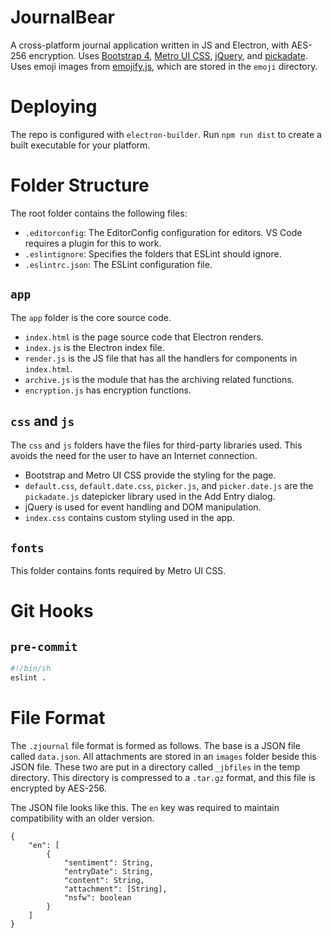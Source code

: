 # JournalBear
A cross-platform journal application written in JS and Electron, with AES-256 encryption. Uses [Bootstrap 4](http://getbootstrap.com/), [Metro UI CSS](https://metroui.org.ua/), [jQuery](https://jquery.com/), and [pickadate](https://github.com/amsul/pickadate.js). Uses emoji images from [emojify.js](https://github.com/emojione/emojify.js), which are stored in the `emoji` directory.

# Deploying
The repo is configured with `electron-builder`. Run `npm run dist` to create a built executable for your platform.

# Folder Structure
The root folder contains the following files:
* `.editorconfig`: The EditorConfig configuration for editors. VS Code requires a plugin for this to work.
* `.eslintignore`: Specifies the folders that ESLint should ignore.
* `.eslintrc.json`: The ESLint configuration file.

## `app`
The `app` folder is the core source code.
* `index.html` is the page source code that Electron renders.
* `index.js` is the Electron index file.
* `render.js` is the JS file that has all the handlers for components in `index.html`.
* `archive.js` is the module that has the archiving related functions.
* `encryption.js` has encryption functions.

## `css` and `js`
The `css` and `js` folders have the files for third-party libraries used. This avoids the need for the user to have an Internet connection.
* Bootstrap and Metro UI CSS provide the styling for the page.
* `default.css`, `default.date.css`, `picker.js`, and `picker.date.js` are the `pickadate.js` datepicker library used in the Add Entry dialog.
* jQuery is used for event handling and DOM manipulation.
* `index.css` contains custom styling used in the app.

## `fonts`
This folder contains fonts required by Metro UI CSS.

# Git Hooks

## `pre-commit`
```sh
#!/bin/sh
eslint .
```

# File Format
The `.zjournal` file format is formed as follows. The base is a JSON file called `data.json`. All attachments are stored in an `images` folder beside this JSON file. These two are put in a directory called `_jbfiles` in the temp directory. This directory is compressed to a `.tar.gz` format, and this file is encrypted by AES-256. 

The JSON file looks like this. The `en` key was required to maintain compatibility with an older version.
```
{
    "en": [
        {
            "sentiment": String,
            "entryDate": String,
            "content": String,
            "attachment": [String],
            "nsfw": boolean
        }
    ]
}
```